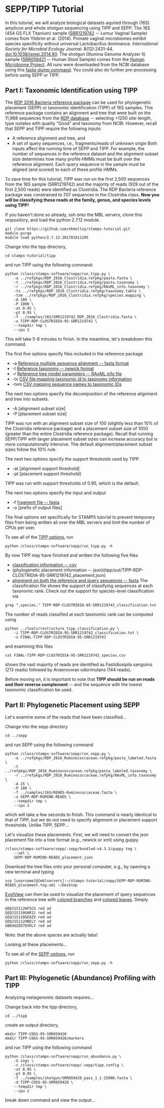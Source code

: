 SEPP/TIPP Tutorial
==================
In this tutorial, we will analyze biological datasets aquired through (16S) amplicon and whole shotgun sequencing using TIPP and SEPP. The 16S (454 GS FLX Titanium) sample ([SRR1219742](https://www.ncbi.nlm.nih.gov/biosample/SAMN02725485) -- Lemur Vaginal Sample) comes from Yildirim et al. (2014). Primate vaginal microbiomes exhibit species specificity without universal Lactobacillus dominance. *International Society for Microbial Ecology Journal*. 8(12):2431-44. [doi:10.1038/ismej.2014.90](https://www.ncbi.nlm.nih.gov/pubmed/25036926). The shotgun (Illumina Genome Analyzer II) sample ([SRR059421](https://www.ncbi.nlm.nih.gov/sra/SRX022983[accn]) -- Human Stool Sample) comes from the [Human Microbiome Project](http://www.hmpdacc.org). All runs were downloaded from the NCBI database using this [fastq-dump command](tools/fastq_dump.sh). You could also do further pre-processing before using SEPP or TIPP.

Part I: Taxonomic Identification using TIPP
-------------------------------------------
The [RDP 2016 Bacteria reference package](refpkgs/RDP_2016_Bacteria.refpkg) can be used for phylogenetic placement (SEPP) or taxonomic identification (TIPP) of 16S samples. This reference package contains an alignment and tree that were built on the 11,988 sequences from the [RDP database](https://rdp.cme.msu.edu/) -- selecting >1200 site-length, type isolates with quality "Good" and taxonomy from NCBI. However, recall that SEPP and TIPP require the following inputs:
+ A reference alignment and tree, and
+ A set of query sequences, i.e., fragments/reads of unknown origin
Both inputs affect the running time of SEPP and TIPP. For example, the number of sequences in the reference dataset and the alignment subset size determines how many profile HMMs must be built over the reference alignment. Each query sequence in the sample must be aligned (and scored) to each of these profile HMMs. 

To save time for this tutorial, TIPP was run on the first 2,500 sequences from the 16S sample (SRR1219742) and the majority of reads (929 out of the first 2,500 reads) were identified as Clostridia. The RDP Bacteria reference package was constrained to 707 sequences in the Clostridia class. **Now you will be classifying these reads at the family, genus, and species levels using TIPP!**

If you haven't done so already, ssh onto the MBL servers, clone this respository, and load the python 2.7.12 module.
```
git clone https://github.com/ekmolloy/stamps-tutorial.git
module purge
module load python/2.7.12-201701011205
```
Change into the tipp directory,
```
cd stamps-tutorial/tipp
```
and run TIPP using the following command:
```
python /class/stamps-software/sepp/run_tipp.py \
    -a ../refpkgs/RDP_2016_Clostridia.refpkg/pasta.fasta \
    -t ../refpkgs/RDP_2016_Clostridia.refpkg/pasta.taxonomy \
    -r ../refpkgs/RDP_2016_Clostridia.refpkg/RAxML_info.taxonomy \
    -tx ../refpkgs/RDP_2016_Clostridia.refpkg/taxonomy.table \
    -txm ../refpkgs/RDP_2016_Clostridia.refpkg/species.mapping \
    -A 100 \
    -P 1000 \
    -at 0.95 \
    -pt 0.95 \
    -f ../samples/16S/SRR1219742_RDP_2016_Clostridia.fasta \
    -o TIPP-RDP-CLOSTRIDIA-95-SRR1219742 \
    --tempdir tmp \
    --cpu 2
```
This will take 5-6 minutes to finish. In the meantime, let's breakdown this command.   

The first five options specify files included in the reference package
+ -a [Reference multiple sequence alignment -- fasta format](refpkgs/RDP_2016_Clostridia.refpkg/pasta.fasta)
+ -t [Reference taxonomy -- newick format](refpkgs/RDP_2016_Clostridia.refpkg/pasta.taxonomy)
+ -r [Reference tree model parameters -- RAxML info file](refpkgs/RDP_2016_Clostridia.refpkg/RAxML_info.taxonomy)
+ -tx [CSV file mapping taxonomic id to taxonomy information](refpkgs/RDP_2016_Clostridia.refpkg/taxonomy.table)
+ -txm [CSV mapping sequence names to taxonomic IDs](refpkgs/RDP_2016_Clostridia.refpkg/species.mapping)

The next two options specify the decomposition of the reference alignment and tree into subsets.
+ -A [alignment subset size]
+ -P [placement subset size]

TIPP was run with an alignment subset size of 100 (slightly less than 10% of the Clostridia reference package) and a placement subset size of 1000 (greater than the entire Clostridia reference package). Recall that running SEPP/TIPP with larger placement subset sizes can increase accuracy but is more computationally intensive. The default alignment/placement subset sizes follow the 10% rule.

The next two options specify the support thresholds used by TIPP.
+ -at [alignment support threshold]
+ -pt [placement support threshold]

TIPP was run with support thresholds of 0.95, which is the default. 

The next two options specify the input and output
+ -f [fragment file -- fasta](samples/16S/SRR1219742_RDP_2016_Clostridia.fasta)
+ -o [prefix of output files]

The final options set specifically for STAMPS tutorial to prevent temporary files from being written all over the MBL servers and limit the number of CPUs per user.

To see all of the [TIPP options](tipp-help.md), run
```
python /class/stamps-software/sepp/run_tipp.py -h
```
By now TIPP may have finished and written the following five files
+ [classification information -- csv](tipp/out/TIPP-RDP-CLOSTRIDIA-95-SRR1219742_classification.txt)
+ (phylogenetic placement information -- json)(tipp/out/TIPP-RDP-CLOSTRIDIA-95-SRR1219742_placement.json)
+ [alignment on both the reference and query sequences -- fasta](tipp/out/TIPP-RDP-CLOSTRIDIA-95-SRR1219742_alignment.fasta.gz)
The classification file shows the support of classifying sequences at each taxonomic rank. Check out the support for species-level classification via
```
grep ",species," TIPP-RDP-CLOSTRIDIA-95-SRR1219742_classification.txt
```
The number of reads classified at each taxonomic rank can be computed using
```
python ../tools/restructure_tipp_classification.py \
    -i TIPP-RDP-CLOSTRIDIA-95-SRR1219742_classification.txt \
    -o FINAL-TIPP-RDP-CLOSTRIDIA-95-SRR1219742
```
and examining this files
```
cat FINAL-TIPP-RDP-CLOSTRIDIA-95-SRR1219742_species.csv
```
shows the vast majority of reads are identified as Fastidiosipila sanguinis (213 reads) followed by Anaerovorax odorimutans (144 reads).

Before moving on, it is important to note that **TIPP should be run on reads and their reverse complement** -- and the sequence with the lowest taxonomic classification be used.


Part II: Phylogenetic Placement using SEPP
------------------------------------------
Let's examine some of the reads that have been classified...

Change into the sepp directory
```
cd ../sepp
```
and run SEPP using the following command
```
python /class/stamps-software/sepp/run_sepp.py \
    -a ../refpkgs/RDP_2016_Ruminococcaceae.refpkg/pasta_labeled.fasta \
    -t ../refpkgs/RDP_2016_Ruminococcaceae.refpkg/pasta_labeled.taxonomy \
    -r ../refpkgs/RDP_2016_Ruminococcaceae.refpkg/RAxML_info.taxonomy \
    -A 25 \
    -P 100 \
    -f ../samples/16S/READS-Ruminococcaceae.fasta \
    -o SEPP-RDP-RUMINO-READS \
    --tempdir tmp \
    --cpu 2
```

which will take a few seconds to finish. This command is nearly identical to that of TIPP, but we do not need to specify alignment or placement support thresholds. Unlike TIPP, SEPP...

Let's visualize these placements. First, we will need to convert the json placement file into a tree format (e.g., newick or xml) using guppy.
```
/class/stamps-software/sepp/.sepp/bundled-v4.3.2/guppy tog \
    --xml \
    SEPP-RDP-RUMINO-READS_placement.json
```
Download the tree files onto your personal computer, e.g., by opening a new terminal and typing
```
scp [username]@[mblservers]:~/stamps-tutorial/sepp/SEPP-RDP-RUMINO-READS_placement.tog.xml ~/Desktop
```
[EvolView](http://www.evolgenius.info/evolview) can then be used to visualize the placement of query sequences in the reference tree with [colored branches](http://evolview.codeplex.com/wikipage?title=DatasetBranchColor) and [colored leaves](https://evolview.codeplex.com/wikipage?title=DatasetLeafColor). Simply 

```
GEQJ1S112HF5CU red ad   
GEQJ1S110GHR11 red ad   
GEQJ1S110GEAZV red ad   
GEQJ1S112HNELY red ad   
GBEHU2E07D5RLY red ad   
```
Note: that the above spaces are actually tabs!

Looking at these placements...

To see all of the [SEPP options](sepp-help.md), run
```
python /class/stamps-software/sepp/run_sepp.py -h
```

Part III: Phylogenetic (Abundance) Profiling with TIPP
------------------------------------------------------
Analyzing metagenomic datasets requires...

Change back into the tipp directory,
```
cd ../tipp
```
create an output directory,
```
mkdir TIPP-COGS-95-SRR059420
mkdir TIPP-COGS-95-SRR059420/markers
```
and run TIPP using the following command
```
python /class/stamps-software/sepp/run_abundance.py \
    -G cogs \
    -c /class/stamps-software/sepp/.sepp/tipp.config \
    -at 0.95 \
    -pt 0.95 \
    -f ../samples/shotgun/SRR059420_pass_1_1-25000.fasta \
    -d TIPP-COGS-95-SRR059420 \
    --tempdir tmp \
    --cpu 2
```
break down command and view the output...
